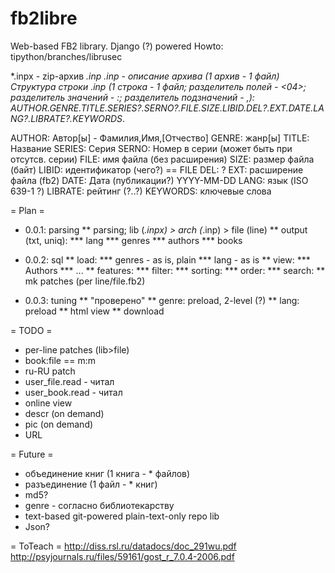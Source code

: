 # fb2libre
Web-based FB2 library.
Django (?) powered
Howto: tipython/branches/librusec

*.inpx - zip-архив *.inp
*.inp - описание архива (1 архив - 1 файл)
Структура строки *.inp (1 строка - 1 файл; разделитель полей - <04>; разделитель значений - :; разделитель подзначений - ,):
AUTHOR*.GENRE*.TITLE.SERIES?.SERNO?.FILE.SIZE.LIBID.DEL?.EXT.DATE.LANG?.LIBRATE?.KEYWORDS*.

AUTHOR:	Автор[ы] - Фамилия,Имя,[Отчество]
GENRE:	жанр[ы]
TITLE:	Название
SERIES:	Серия
SERNO:	Номер в серии (может быть при отсутсв. серии)
FILE:	имя файла (без расширения)
SIZE:	размер файла (байт)
LIBID:	идентификатор (чего?) == FILE
DEL:	?
EXT:	расширение файла (fb2)
DATE:	Дата (публикации?) YYYY-MM-DD
LANG:	язык (ISO 639-1 ?)
LIBRATE:	рейтинг (?..?)
KEYWORDS:	ключевые слова

= Plan =
* 0.0.1: parsing
** parsing; lib (*.inpx) > arch (*.inp) > file (line)
** output (txt, uniq):
*** lang
*** genres
*** authors
*** books

* 0.0.2: sql
** load:
*** genres - as is, plain
*** lang - as is
** view:
*** Authors
*** ...
** features:
*** filter:
*** sorting:
*** order:
*** search:
** mk patches (per line/file.fb2)

* 0.0.3: tuning
** "проверено"
** genre: preload, 2-level (?)
** lang: preload
** html view
** download

= TODO =

* per-line patches (lib>file)
* book:file == m:m
* ru-RU patch
* user_file.read - читал
* user_book.read - читал
* online view
* descr (on demand)
* pic (on demand)
* URL

= Future =
* объединение книг (1 книга - * файлов)
* разъединение (1 файл - * книг)
* md5?
* genre - согласно библиотекарству
* text-based git-powered plain-text-only repo lib
* Json?

= ToTeach =
http://diss.rsl.ru/datadocs/doc_291wu.pdf
http://psyjournals.ru/files/59161/gost_r_7.0.4-2006.pdf

